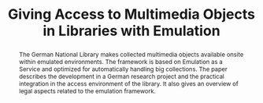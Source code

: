 ---
abstract: The German National Library makes collected multimedia objects available
  onsite within emulated environments. The framework is based on Emulation as a Service
  and optimized for automatically handling big collections. The paper describes the
  development in a German research project and the practical integration in the access
  environment of the library. It also gives an overview of legal aspects related to
  the emulation framework.
creators:
- Steinke, Tobias
date: null
document_url: https://services.phaidra.univie.ac.at/api/object/o:1079913/download
grand_parent: iPRES
institutions: []
keywords: []
landing_page_url: https://phaidra.univie.ac.at/o:1079913
language: eng
layout: publication
license: CC BY 4.0 International
notes_url: null
parent: iPRES 2019
publication_type: paper
size: 157085
slides_url: null
source_name: iPRES
stream_url: null
title: 'Giving Access to Multimedia Objects in Libraries with Emulation '
year: 2019
---